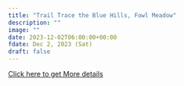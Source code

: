 ```yaml
---
title: "Trail Trace the Blue Hills, Fowl Meadow" 
description: ""
image: ""
date: 2023-12-02T06:00:00+00:00
fdate: Dec 2, 2023 (Sat)
draft: false
---
```

<a href="https://activities.outdoors.org/search/index.cfm/action/details/id/147124" target="_blank">Click here to get More details</a>

